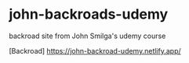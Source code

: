# john-backroads-udemy
backroad site from John Smilga's udemy course

[Backroad] https://john-backroad-udemy.netlify.app/
